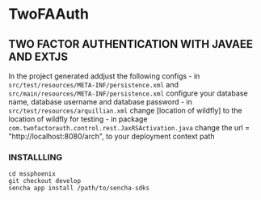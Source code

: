 # TwoFAAuth
## TWO FACTOR AUTHENTICATION WITH JAVAEE AND EXTJS

 In the project generated
  addjust the following configs
     - in `src/test/resources/META-INF/persistence.xml` and `src/main/resources/META-INF/persistence.xml`
          configure your database name, database username and database password
      - in `src/test/resources/arquillian.xml`  change [location of wildfly] to the location of wildfly for testing
      - in package `com.twofactorauth.control.rest.JaxRSActivation.java` change the
         url = "http://localhost:8080/arch", to your deployment context path

### INSTALLLING
```console
cd mssphoenix
git checkout develop
sencha app install /path/to/sencha-sdks
```
